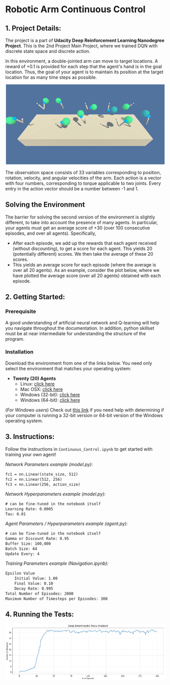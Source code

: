 # Robotic Arm Continuous Control

## 1. Project Details:
The project is a part of **Udacity Deep Reinforcement Learning Nanodegree Project**. This is the 2nd Project Main Project, where we trained DQN with discrete state space and discrete action.

In this environment, a double-jointed arm can move to target locations. A reward of +0.1 is provided for each step that the agent's hand is in the goal location. Thus, the goal of your agent is to maintain its position at the target location for as many time steps as possible.

<p align=center><img src="images/reacher.gif" alt="scores" width="500"/></p>

The observation space consists of 33 variables corresponding to position, rotation, velocity, and angular velocities of the arm. Each action is a vector with four numbers, corresponding to torque applicable to two joints. Every entry in the action vector should be a number between -1 and 1.

## Solving the Environment 

The barrier for solving the second version of the environment is slightly different, to take into account the presence of many agents. In particular, your agents must get an average score of +30 (over 100 consecutive episodes, and over all agents). Specifically,

  - After each episode, we add up the rewards that each agent received (without discounting), to get a score for each agent. This yields 20 (potentially different) scores. We then take the average of these 20 scores.
  - This yields an average score for each episode (where the average is over all 20 agents).
As an example, consider the plot below, where we have plotted the average score (over all 20 agents) obtained with each episode.


## 2. Getting Started:

### Prerequisite

A good understanding of artificial neural network and Q-learning will help you navigate throughout the documentation. In addition, python skillset must be at near intermediate for understanding the structure of the program. 

### Installation 

Download the environment from one of the links below.  You need only select the environment that matches your operating system:
  - **Twenty (20) Agents**
      - Linux: [click here](https://s3-us-west-1.amazonaws.com/udacity-drlnd/P2/Reacher/Reacher_Linux.zip)
      - Mac OSX: [click here](https://s3-us-west-1.amazonaws.com/udacity-drlnd/P2/Reacher/Reacher.app.zip)
      - Windows (32-bit): [click here](https://s3-us-west-1.amazonaws.com/udacity-drlnd/P2/Reacher/Reacher_Windows_x86.zip)
      - Windows (64-bit): [click here](https://s3-us-west-1.amazonaws.com/udacity-drlnd/P2/Reacher/Reacher_Windows_x86_64.zip)
    
(_For Windows users_) Check out [this link](https://support.microsoft.com/en-us/help/827218/how-to-determine-whether-a-computer-is-running-a-32-bit-version-or-64) if you need help with determining if your computer is running a 32-bit version or 64-bit version of the Windows operating system.

## 3. Instructions:

Follow the instructions in `Continuous_Control.ipynb` to get started with training your own agent!

*Network Parameters example (model.py):*
```
fc1 = nn.Linear(state_size, 512)
fc2 = nn.Linear(512, 256)
fc3 = nn.Linear(256, action_size)
```

*Network Hyperparameters example (model.py):*
```
# can be fine-tuned in the notebook itself
Learning Rate: 0.0005
Tau: 0.01
```
*Agent Parameters / Hyperparameters example (agent.py):*
```
# can be fine-tuned in the notebook itself
Gamma or Discount Rate: 0.95
Buffer Size: 100,000
Batch Size: 64
Update Every: 4
```
*Training Parameters example (Navigation.ipynb):*
```
Epsilon Value
	Initial Value: 1.00
	Final Value: 0.10
	Decay Rate: 0.995
Total Number of Episodes: 2000
Maximum Number of Timesteps per Episodes: 300
```

## 4. Running the Tests:

<p align=center><img src="images/graph.png" width="800"/></p>
